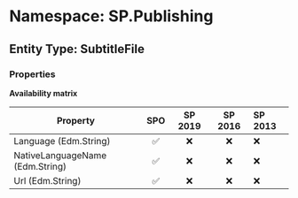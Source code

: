 # Namespace: SP.Publishing

## Entity Type: SubtitleFile

### Properties

**Availability matrix**

Property | SPO | SP 2019 | SP 2016 | SP 2013
----------|:---:|:-------:|:-------:|:-------
Language (Edm.String) | ✅ | ❌ | ❌ | ❌
NativeLanguageName (Edm.String) | ✅ | ❌ | ❌ | ❌
Url (Edm.String) | ✅ | ❌ | ❌ | ❌

